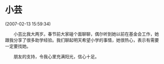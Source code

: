 # 小芸 

(2007-02-13 15:59:34)

　　小芸比我大两岁。春节前大家碰个面聊聊，偶尔听到她以前在基金会工作，她跟我分享了很多助学经验。我们聊起明天希望小学的事情，她很热心，表示有需要一定要找她。

　　朋友的支持，令我心里充满阳光，信心十足。

